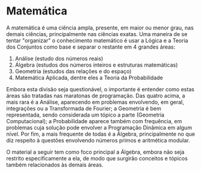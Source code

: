 Matemática
==========

A matemática é uma ciência ampla, presente, em maior ou menor grau, nas demais ciências,
principalmente nas ciências exatas. Uma maneira de se tentar "organizar" o conhecimento matemático 
é usar a Lógica e a Teoria dos Conjuntos como base e separar o restante em 4 grandes áreas:

1. Análise (estudo dos números reais)
1. Álgebra (estudos dos números inteiros e estruturas matemáticas)
1. Geometria (estudos das relações e do espaço)
1. Matemática Aplicada, dentre eles a Teoria da Probabilidade

Embora esta divisão seja questionável, o importante é entender como estas áreas são tratadas 
nas maratonas de programação. Das quatro acima, a mais rara é a Análise, aparecendo em 
problemas envolvendo, em geral, integrações ou a Transformada de Fourier; a Geometria é bem
representada, sendo considerada um tópico a parte (Geometria Computacional); a Probabilidade 
aparece também com frequência, em problemas cuja solução pode envolver a Programação
Dinâmica em algum nível. Por fim, a mais frequente de todas é a Álgebra, principalmente no que
diz respeito à questões envolvendo números primos e aritmética modular.

O material a seguir tem como foco principal a Álgebra, embora não seja restrito especificamente
a ela, de modo que surgirão conceitos e tópicos também relacionados às demais áreas.
